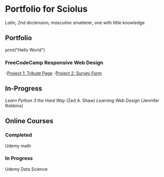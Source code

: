 # Portfolio for Sciolus
_Latin, 2nd declension, masculine_ smatterer, one with little knowledge

## Portfolio

print("Hello World")

### FreeCodeCamp Responsive Web Design
-[Project 1: Tribute Page](https://codepen.io/sciolus/pen/rNxKNgG)
-[Project 2: Survey Form](https://codepen.io/sciolus/pen/bGEZpMy)

## In-Progress
_Learn Python 3 the Hard Way_ (Zed A. Shaw)
_Learning Web Design_ (Jennifer Robbins)

## Online Courses
### Completed
Udemy math
### In Progress
Udemy Data Science
